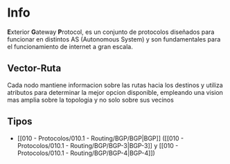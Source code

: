 # Info
**E**xterior **G**ateway **P**rotocol, es un conjunto de protocolos diseñados para funcionar en distintos AS (Autonomous System) y son fundamentales para el funcionamiento de internet a gran escala.

## Vector-Ruta
Cada nodo mantiene informacion sobre las rutas hacia los destinos y utiliza atributos para determinar la mejor opcion disponible, empleando una vision mas amplia sobre la topologia y no solo sobre sus vecinos

## Tipos
- [[010 - Protocolos/010.1 - Routing/BGP/BGP|BGP]] ([[010 - Protocolos/010.1 - Routing/BGP/BGP-3|BGP-3]] y [[010 - Protocolos/010.1 - Routing/BGP/BGP-4|BGP-4]])